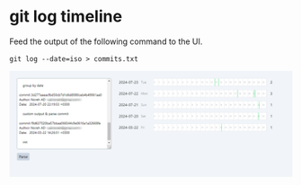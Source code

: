 # git log timeline

Feed the output of the following command to the UI.

```
git log --date=iso > commits.txt
```

![screenshot of the UI](ss.png)

